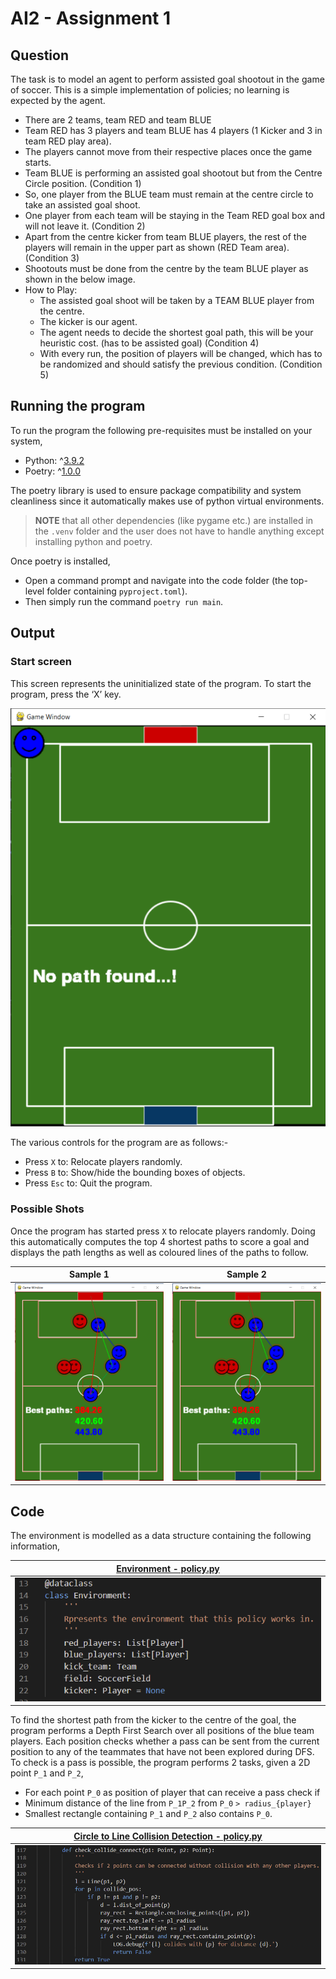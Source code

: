 # AI2 - Assignment 1

## Question

The task is to model an agent to perform assisted goal shootout in the game of soccer. This is a simple implementation of policies; no learning is expected by the agent.

- There are 2 teams, team RED and team BLUE
- Team RED has 3 players and team BLUE has 4 players (1 Kicker and 3 in team RED play area).
- The players cannot move from their respective places once the game starts.
- Team BLUE is performing an assisted goal shootout but from the Centre Circle position. (Condition 1)
- So, one player from the BLUE team must remain at the centre circle to take an assisted goal shoot.
- One player from each team will be staying in the Team RED goal box and will not leave it. (Condition 2)
- Apart from the centre kicker from team BLUE players, the rest of the players will remain in the upper part as shown (RED Team area). (Condition 3)
- Shootouts must be done from the centre by the team BLUE player as shown in the below image.
- How to Play:
  - The assisted goal shoot will be taken by a TEAM BLUE player from the centre.
  - The kicker is our agent.
  - The agent needs to decide the shortest goal path, this will be your heuristic cost. (has to be assisted goal) (Condition 4)
  - With every run, the position of players will be changed, which has to be randomized and should satisfy the previous condition. (Condition 5)

## Running the program

To run the program the following pre-requisites must be installed on your system,

- Python: ^[3.9.2](https://www.python.org/downloads/release/python-392/)
- Poetry: ^[1.0.0](https://python-poetry.org/docs/#installation)

The poetry library is used to ensure package compatibility and system cleanliness since it automatically makes use of python virtual environments.

> **NOTE** that all other dependencies (like pygame etc.) are installed in the `.venv` folder and the user does not have to handle anything except installing python and poetry.

Once poetry is installed,

- Open a command prompt and navigate into the code folder (the top-level folder containing `pyproject.toml`).
- Then simply run the command `poetry run main`.

## Output

### Start screen

This screen represents the uninitialized state of the program. To start the program, press the ‘X’ key.

![start](./doc/images/s1.png)

The various controls for the program are as follows:-

- Press `X` to: Relocate players randomly.
- Press `B` to: Show/hide the bounding boxes of objects.
- Press `Esc` to: Quit the program.

### Possible Shots

Once the program has started press `X` to relocate players randomly. Doing this automatically computes the top 4 shortest paths to score a goal and displays the path lengths as well as coloured lines of the paths to follow.

| Sample 1 | Sample 2 |
|:-:|:-:|
|![s1](./doc/images/s2.png)|![s2](./doc/images/s2.png)|

## Code

The environment is modelled as a data structure containing the following information,

|[Environment - policy.py](./soccer_agent/policy.py#L14)|
|:-:|
|![c1](./doc/images/c1.png)|

To find the shortest path from the kicker to the centre of the goal, the program performs a Depth First Search over all positions of the blue team players. Each position checks whether a pass can be sent from the current position to any of the teammates that have not been explored during DFS. To check is a pass is possible, the program performs 2 tasks, given a 2D point `P_1` and `P_2`,

- For each point `P_0` as position of player that can receive a pass check if
- Minimum distance of the line from `P_1P_2` from `P_0` `> radius_{player}`
- Smallest rectangle containing `P_1` and `P_2` also contains `P_0`.


|[Circle to Line Collision Detection - policy.py](./soccer_agent/policy.py#L117)|
|:-:|
|![c1](./doc/images/c2.png)|
